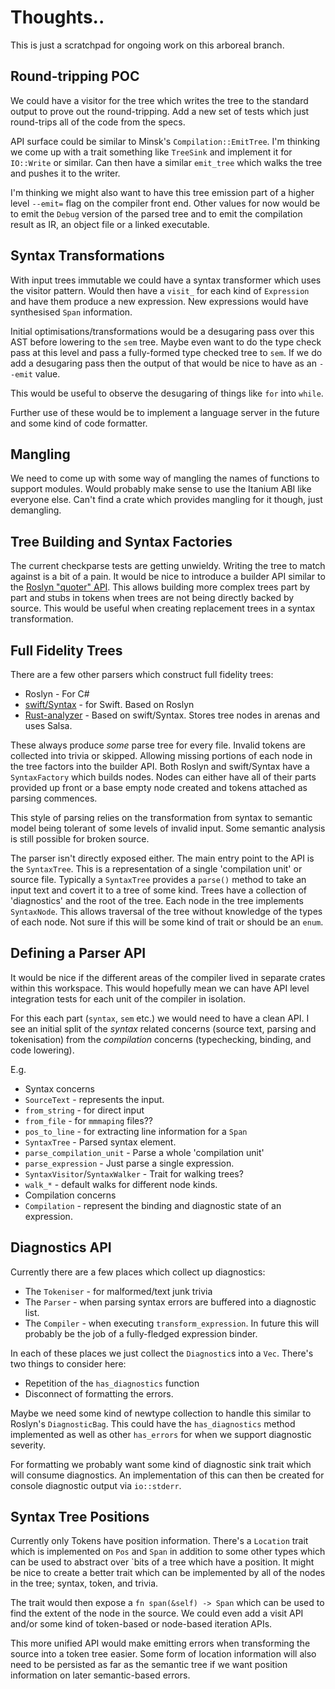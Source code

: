 # Thoughts..

This is just a scratchpad for ongoing work on this arboreal branch.

## Round-tripping POC

We could have a visitor for the tree which writes the tree to the
standard output to prove out the round-tripping. Add a new set of
tests which just round-trips all of the code from the specs.

API surface could be similar to Minsk's `Compilation::EmitTree`. I'm
thinking we come up with a trait something like `TreeSink` and
implement it for `IO::Write` or similar. Can then have a similar
`emit_tree` which walks the tree and pushes it to the writer.

I'm thinking we might also want to have this tree emission part of a
higher level `--emit=` flag on the compiler front end. Other values
for now would be to emit the `Debug` version of the parsed tree and to
emit the compilation result as IR, an object file or a linked
executable.

## Syntax Transformations

With input trees immutable we could have a syntax transformer which
uses the visitor pattern. Would then have a `visit_` for each kind of
`Expression` and have them produce a new expression. New expressions
would have synthesised `Span` information.

Initial optimisations/transformations would be a desugaring pass over
this AST before lowering to the `sem` tree. Maybe even want to do the
type check pass at this level and pass a fully-formed type checked
tree to `sem`. If we do add a desugaring pass then the output of that
would be nice to have as an `--emit` value.

This would be useful to observe the desugaring of things like `for`
into `while`.

Further use of these would be to implement a language server in the
future and some kind of code formatter.

## Mangling

We need to come up with some way of mangling the names of functions to
support modules. Would probably make sense to use the Itanium ABI like
everyone else. Can't find a crate which provides mangling for it
though, just demangling.

## Tree Building and Syntax Factories

The current checkparse tests are getting unwieldy. Writing the tree to
match against is a bit of a pain. It would be nice to introduce a
builder API similar to the [Roslyn "quoter" API][roslyn_quoter]. This
allows building more complex trees part by part and stubs in tokens
when trees are not being directly backed by source. This would be
useful when creating replacement trees in a syntax transformation.

## Full Fidelity Trees

There are a few other parsers which construct full fidelity trees:

 * Roslyn - For C#
 * [swift/Syntax][libsyntax] - for Swift. Based on Roslyn
 * [Rust-analyzer][rust_analyzer] - Based on swift/Syntax. Stores tree
   nodes in arenas and uses Salsa.

These always produce _some_ parse tree for every file. Invalid tokens
are collected into trivia or skipped. Allowing missing portions of
each node in the tree factors into the builder API. Both Roslyn and
swift/Syntax have a `SyntaxFactory` which builds nodes. Nodes can
either have all of their parts provided up front or a base empty node
created and tokens attached as parsing commences.

This style of parsing relies on the transformation from syntax to
semantic model being tolerant of some levels of invalid input. Some
semantic analysis is still possible for broken source.

The parser isn't directly exposed either. The main entry point to the
API is the `SyntaxTree`. This is a representation of a single
'compilation unit' or source file. Typically a `SyntaxTree` provides a
`parse()` method to take an input text and covert it to a tree of some
kind. Trees have a collection of 'diagnostics' and the root of the
tree. Each node in the tree implements `SyntaxNode`. This allows
traversal of the tree without knowledge of the types of each node. Not
sure if this will be some kind of trait or should be an `enum`.

## Defining a Parser API

It would be nice if the different areas of the compiler lived in
separate crates within this workspace. This would hopefully mean we
can have API level integration tests for each unit of the compiler in
isolation.

For this each part (`syntax`, `sem` etc.) we would need to have a
clean API. I see an initial split of the _syntax_ related concerns
(source text, parsing and tokenisation) from the _compilation_
concerns (typechecking, binding, and code lowering).

E.g.

* Syntax concerns
 * `SourceText` - represents the input.
  * `from_string` - for direct input
  * `from_file` - for `mmmaping` files?? 
  * `pos_to_line` - for extracting line information for a `Span`
 * `SyntaxTree` - Parsed syntax element.
  * `parse_compilation_unit` - Parse a whole 'compilation unit'
  * `parse_expression` - Just parse a single expression.
 * `SyntaxVisitor`/`SyntaxWalker` - Trait for walking trees?
  * `walk_*` - default walks for different node kinds.
* Compilation concerns
 * `Compilation` - represent the binding and diagnostic state of an
   expression.

 [roslyn_quoter]: https://roslynquoter.azurewebsites.net/
 [rust_analyzer]: https://github.com/rust-analyzer/rust-analyzer
 [libsyntax]: https://github.com/apple/swift/tree/master/lib/Syntax

## Diagnostics API

Currently there are a few places which collect up diagnostics:

 * The `Tokeniser` - for malformed/text junk trivia
 * The `Parser` - when parsing syntax errors are buffered into a
   diagnostic list.
 * The `Compiler` - when executing `transform_expression`. In future
   this will probably be the job of a fully-fledged expression binder.

In each of these places we just collect the `Diagnostic`s into a
`Vec`. There's two things to consider here:

 * Repetition of the `has_diagnostics` function
 * Disconnect of formatting the errors. 

Maybe we need some kind of newtype collection to handle this similar
to Roslyn's `DiagnosticBag`. This could have the `has_diagnostics`
method implemented as well as other `has_errors` for when we support
diagnostic severity.

For formatting we probably want some kind of diagnostic sink trait
which will consume diagnostics. An implementation of this can then be
created for console diagnostic output via `io::stderr`.

## Syntax Tree Positions

Currently only Tokens have position information. There's a `Location` trait which is implemented on `Pos` and `Span` in addition to some other types which can be used to abstract over `bits of a tree which have a position. It might be nice to create a better trait which can be implemented by all of the nodes in the tree; syntax, token, and trivia.

The trait would then expose a `fn span(&self) -> Span` which can be used to find the extent of the node in the source. We could even add a visit API and/or some kind of token-based or node-based iteration APIs.

This more unified API would make emitting errors when transforming the source into a token tree easier. Some form of location information will also need to be persisted as far as the semantic tree if we want position information on later semantic-based errors.
